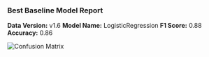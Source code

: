 ### Best Baseline Model Report

**Data Version:** v1.6
**Model Name:** LogisticRegression
**F1 Score:** 0.88
**Accuracy:** 0.86

![Confusion Matrix](reports/confusion_matrix_v1.6_LogisticRegression.png)
